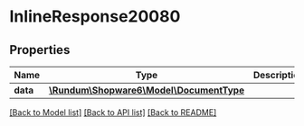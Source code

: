 # InlineResponse20080

## Properties
Name | Type | Description | Notes
------------ | ------------- | ------------- | -------------
**data** | [**\Rundum\Shopware6\Model\DocumentType**](DocumentType.md) |  | [optional] 

[[Back to Model list]](../../README.md#documentation-for-models) [[Back to API list]](../../README.md#documentation-for-api-endpoints) [[Back to README]](../../README.md)


